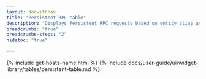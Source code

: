 ```yaml
---
layout: docwithnav
title: "Persistent RPC table"
description: "Displays Persistent RPC requests based on entity alias and optional filter with the ability of pagination. It also allows to resend or delete selected RPC requests."
breadcrumbs: "true"
breadcrumbs-steps: "2"
hidetoc: "true"

---
```

{% include get-hosts-name.html %}
{% include docs/user-guide/ui/widget-library/tables/persistent-table.md %}
